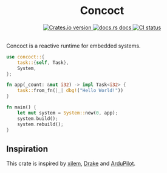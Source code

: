 <div align="center">
  <h1>Concoct</h1>

 <a href="https://crates.io/crates/concoct">
    <img src="https://img.shields.io/crates/v/concoct?style=flat-square"
    alt="Crates.io version" />
  </a>
  <a href="https://docs.rs/concoct">
    <img src="https://img.shields.io/badge/docs-latest-blue.svg?style=flat-square"
      alt="docs.rs docs" />
  </a>
   <a href="https://github.com/concoct-rs/concoct/actions">
    <img src="https://github.com/matthunz/concoct/actions/workflows/rust.yml/badge.svg"
      alt="CI status" />
  </a>
</div>

<br />

Concoct is a reactive runtime for embedded systems.

```rust
use concoct::{
    task::{self, Task},
    System,
};

fn app(_count: &mut i32) -> impl Task<i32> {
    task::from_fn(|_| dbg!("Hello World!"))
}

fn main() {
    let mut system = System::new(0, app);
    system.build();
    system.rebuild();
}
```

## Inspiration
This crate is inspired by [xilem](https://github.com/linebender/xilem), [Drake](https://drake.mit.edu) and [ArduPilot](https://ardupilot.org).
